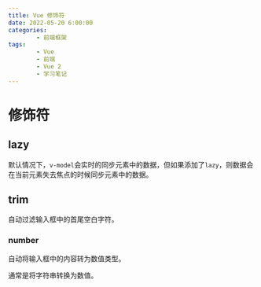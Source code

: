 ```yaml
---
title: Vue 修饰符
date: 2022-05-20 6:00:00
categories:
        - 前端框架
tags:
        - Vue
        - 前端
        - Vue 2
        - 学习笔记
---
```


# 修饰符

## lazy

默认情况下，`v-model`会实时的同步元素中的数据，但如果添加了`lazy`，则数据会在当前元素失去焦点的时候同步元素中的数据。

## trim

自动过滤输入框中的首尾空白字符。

### number

自动将输入框中的内容转为数值类型。

通常是将字符串转换为数值。
